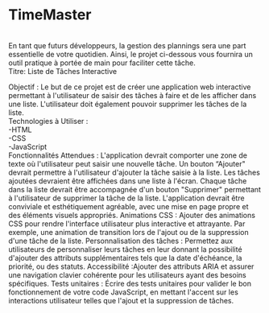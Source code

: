 # TimeMaster
<br>
En tant que futurs développeurs, la gestion des plannings sera une part essentielle de votre quotidien. Ainsi, le projet ci-dessous vous fournira un outil pratique à portée de main pour faciliter cette tâche.
<br>
Titre: Liste de Tâches Interactive 

Objectif :
Le but de ce projet est de créer une application web interactive permettant à l'utilisateur de saisir des tâches à faire et de les afficher dans une liste. L'utilisateur doit également pouvoir supprimer les tâches de la liste. <br>Technologies à Utiliser :<br> -HTML<br> -CSS <br>-JavaScript<br> Fonctionnalités Attendues : L'application devrait comporter une zone de texte où l'utilisateur peut saisir une nouvelle tâche. Un bouton “Ajouter" devrait permettre à l'utilisateur d'ajouter la tâche saisie à la liste. Les tâches ajoutées devraient être affichées dans une liste à l'écran. Chaque tâche dans la liste devrait être accompagnée d'un bouton "Supprimer" permettant à l'utilisateur de supprimer la tâche de la liste. L'application devrait être conviviale et esthétiquement agréable, avec une mise en page propre et des éléments visuels appropriés. Animations CSS : Ajouter des animations CSS pour rendre l'interface utilisateur plus interactive et attrayante. Par exemple, une animation de transition lors de l'ajout ou de la suppression d'une tâche de la liste. Personnalisation des tâches : Permettez aux utilisateurs de personnaliser leurs tâches en leur donnant la possibilité d'ajouter des attributs supplémentaires tels que la date d'échéance, la priorité, ou des statuts. Accessibilité :Ajouter des attributs ARIA et assurer une navigation clavier cohérente pour les utilisateurs ayant des besoins spécifiques. Tests unitaires : Écrire des tests unitaires pour valider le bon fonctionnement de votre code JavaScript, en mettant l'accent sur les interactions utilisateur telles que l'ajout et la suppression de tâches.
